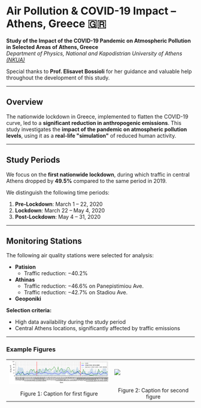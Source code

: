 #  Air Pollution & COVID-19 Impact – Athens, Greece 🇬🇷

**Study of the Impact of the COVID-19 Pandemic on Atmospheric Pollution in Selected Areas of Athens, Greece**  
 *Department of Physics, National and Kapodistrian University of Athens [(NKUA)](https://www.phys.uoa.gr)*  



Special thanks to **Prof. Elisavet Bossioli** for her guidance and valuable help throughout the development of this study.

---

##  Overview

The nationwide lockdown in Greece, implemented to flatten the COVID-19 curve, led to a **significant reduction in anthropogenic emissions**.  This study investigates the **impact of the pandemic on atmospheric pollution levels**, using it as a **real-life "simulation"** of reduced human activity.

---

##  Study Periods

We focus on the **first nationwide lockdown**, during which traffic in central Athens dropped by **49.5%** compared to the same period in 2019.

We distinguish the following time periods:

1. **Pre-Lockdown**: March 1 – 22, 2020  
2. **Lockdown**: March 22 – May 4, 2020  
3. **Post-Lockdown**: May 4 – 31, 2020

---

##  Monitoring Stations

The following air quality stations were selected for analysis:

- **Patision**  
  -  Traffic reduction: −40.2%
- **Athinas**  
  -  Traffic reduction: −46.6% on Panepistimiou Ave.  
  -  Traffic reduction: −42.7% on Stadiou Ave.
- **Geoponiki** 

**Selection criteria:**

- High data availability during the study period
- Central Athens locations, significantly affected by traffic emissions


---
### Example Figures

<table>
  <tr>
    <td><img src="Figures/PAT(O3).png" alt="Figure 1" width="300"></td>
    <td><img src="Figures/H_PAT(O3).png alt="Figure 2" width="300"></td>
  </tr>
  <tr>
    <td align="center">Figure 1: Caption for first figure</td>
    <td align="center">Figure 2: Caption for second figure</td>
  </tr>
</table>


